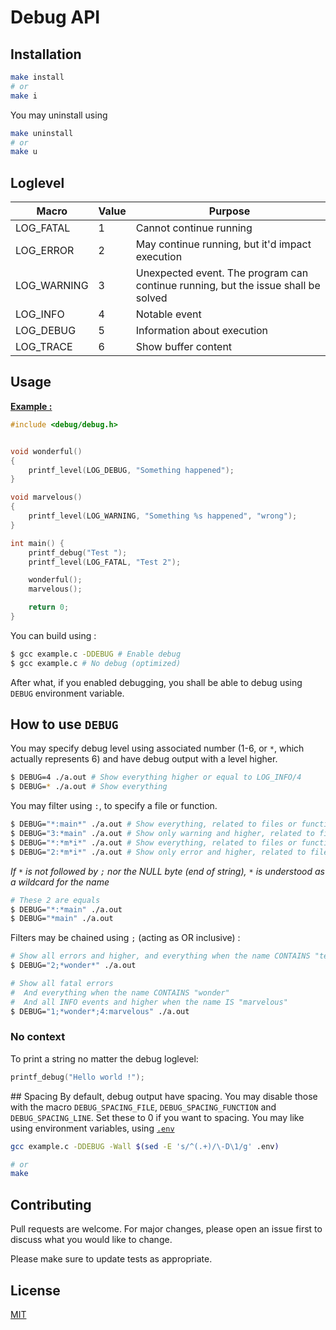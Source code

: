 # Debug API

## Installation

```sh
make install
# or
make i
```
You may uninstall using
```sh
make uninstall
# or
make u
```

## Loglevel

| Macro | Value | Purpose |
|---|---|---|
| LOG_FATAL | 1 | Cannot continue running |
| LOG_ERROR | 2 | May continue running, but it'd impact execution |
| LOG_WARNING | 3 | Unexpected event. The program can continue running, but the issue shall be solved |
| LOG_INFO | 4 | Notable event |
| LOG_DEBUG | 5 | Information about execution |
| LOG_TRACE | 6 | Show buffer content |


## Usage

__[Example :](example.c)__
```cpp
#include <debug/debug.h>


void wonderful()
{
	printf_level(LOG_DEBUG, "Something happened");
}

void marvelous()
{
	printf_level(LOG_WARNING, "Something %s happened", "wrong");
}

int main() {
	printf_debug("Test ");
	printf_level(LOG_FATAL, "Test 2");

	wonderful();
	marvelous();

	return 0;
}
```

You can build using :
```sh
$ gcc example.c -DDEBUG # Enable debug
$ gcc example.c # No debug (optimized)
```

After what, if you enabled debugging, you shall be able to debug using `DEBUG` environment variable.

## How to use `DEBUG`
You may specify debug level using associated number (1-6, or `*`, which actually represents 6) and have debug output with a level higher.
```sh
$ DEBUG=4 ./a.out # Show everything higher or equal to LOG_INFO/4
$ DEBUG=* ./a.out # Show everything
```

You may filter using `:`, to specify a file or function.
```sh
$ DEBUG="*:main*" ./a.out # Show everything, related to files or functions starting by "main" in their name 
$ DEBUG="3:*main" ./a.out # Show only warning and higher, related to files or functions ending by "main" in their name 
$ DEBUG="*:*m*i*" ./a.out # Show everything, related to files or functions having "m" in their name preceded by "i"
$ DEBUG="2:*m*i*" ./a.out # Show only error and higher, related to files or functions having "m" in their name preceded by "i"
```
*If `*` is not followed by `;` nor the NULL byte (end of string), `*` is understood as a wildcard for the name*
```sh
# These 2 are equals
$ DEBUG="*:*main" ./a.out
$ DEBUG="*main" ./a.out
```

Filters may be chained using `;` (acting as OR inclusive) :
```sh
# Show all errors and higher, and everything when the name CONTAINS "test"
$ DEBUG="2;*wonder*" ./a.out

# Show all fatal errors
#  And everything when the name CONTAINS "wonder"
#  And all INFO events and higher when the name IS "marvelous"
$ DEBUG="1;*wonder*;4:marvelous" ./a.out
```

### No context
To print a string no matter the debug loglevel:
```cpp
printf_debug("Hello world !");
```

## Spacing
By default, debug output have spacing.
You may disable those with the macro `DEBUG_SPACING_FILE`, `DEBUG_SPACING_FUNCTION` and `DEBUG_SPACING_LINE`.
Set these to 0 if you want to spacing.
You may like using environment variables, using [`.env`](.env)
```sh
gcc example.c -DDEBUG -Wall $(sed -E 's/^(.+)/\-D\1/g' .env)

# or
make
```

## Contributing

Pull requests are welcome. For major changes, please open an issue first
to discuss what you would like to change.

Please make sure to update tests as appropriate.

## License

[MIT](https://choosealicense.com/licenses/mit/)